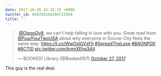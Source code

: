```yaml
---
date: 2017-10-28 15:32:15 +0000
twitter_id: 924358168284712960
title: ''
---
```


<blockquote class="twitter-tweet"><p lang="en" dir="ltr">.<a href="https://twitter.com/DiegoDv8?ref_src=twsrc%5Etfw">@DiegoDv8</a>, we can&#39;t help falling in love with you. Great read from <a href="https://twitter.com/FourFourTwoUSA?ref_src=twsrc%5Etfw">@FourFourTwoUSA</a> about why everyone in Soccer City feels the same way: <a href="https://t.co/WwOxlGVxFh">https://t.co/WwOxlGVxFh</a> <a href="https://twitter.com/hashtag/SpreadTheLove?src=hash&amp;ref_src=twsrc%5Etfw">#SpreadTheLove</a> <a href="https://twitter.com/hashtag/BAONPDX?src=hash&amp;ref_src=twsrc%5Etfw">#BAONPDX</a> <a href="https://twitter.com/hashtag/RCTID?src=hash&amp;ref_src=twsrc%5Etfw">#RCTID</a> <a href="https://t.co/knmXEhq344">pic.twitter.com/knmXEhq344</a></p>&mdash; BOOKED! Library (@Booked107) <a href="https://twitter.com/Booked107/status/923933341241417729?ref_src=twsrc%5Etfw">October 27, 2017</a></blockquote>
<script async src="https://platform.twitter.com/widgets.js" charset="utf-8"></script>

This guy is the real deal.
